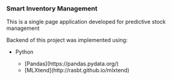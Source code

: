 <h3>Smart Inventory Management</h3>
<spap>
    <p>
        This is a single page application developed for predictive stock management
    </p>    
    <p>
        Backend of this project was implemented using:
        <ul>
            <li>Python</li>
            <ul>
                <li>[Pandas](https://pandas.pydata.org/)</li>
                <li>[MLXtend](http://rasbt.github.io/mlxtend)</li>
            </ul>
        </ul>
    </p>
</span>
